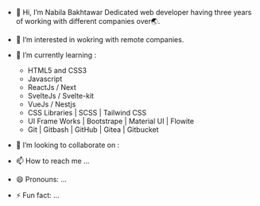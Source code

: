 - 👋 Hi, I’m Nabila Bakhtawar
    Dedicated web developer having three years of working with different companies over🌏.

- 👀 I’m interested in wokring with remote companies.

- 🌱 I’m currently learning :
    - HTML5 and CSS3
    - Javascript
    - ReactJs / Next
    - SvelteJs / Svelte-kit
    - VueJs / Nestjs
    - CSS Libraries | SCSS | Tailwind CSS
    - UI Frame Works | Bootstrape | Material UI | Flowite
    - Git | Gitbash | GitHub | Gitea | Gitbucket

- 💞️ I’m looking to collaborate on :
- 📫 How to reach me ...
- 😄 Pronouns: ...
- ⚡ Fun fact: ...

<!---
nabilabakhtawar/nabilabakhtawar is a ✨ special ✨ repository because its `README.md` (this file) appears on your GitHub profile.
You can click the Preview link to take a look at your changes.
--->

